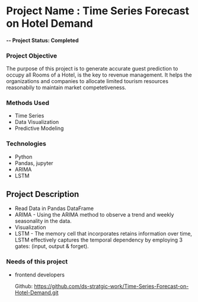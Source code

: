 
# Project Name : Time Series Forecast on Hotel Demand


#### -- Project Status: Completed

### Project Objective
The purpose of this project is to generate accurate guest prediction to occupy all Rooms of a Hotel, is the key to revenue management. It helps the organizations and companies to allocate limited tourism resources reasonabily to maintain market competetiveness. 

### Methods Used
* Time Series
* Data Visualization
* Predictive Modeling


### Technologies
* Python
* Pandas, jupyter
* ARIMA
* LSTM

## Project Description
* Read Data in Pandas DataFrame
* ARIMA - Using the ARIMA method to observe a trend and weekly seasonality in the data.
* Visualization
* LSTM - The memory cell that incorporates retains information over time, LSTM effectively captures the temporal dependency by employing 3 gates: (input, output & forget).

### Needs of this project
- frontend developers

  Github: https://github.com/ds-stratgic-work/Time-Series-Forecast-on-Hotel-Demand.git 
 


